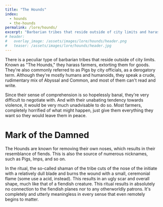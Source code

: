 ```yaml
---
title: "The Hounds"
index:
  - hounds
  - the-hounds
permalink: /lore/hounds/
excerpt: "Barbarian tribes that reside outside of city limits and harass farmers, extorting them for food."
# header:
#   overlay_image: /assets/images/lore/hounds/header.png
#   teaser: /assets/images/lore/hounds/header.jpg
---
```


There is a peculiar type of barbarian tribes that reside outside of city limits. Known as "The Hounds," they harass farmers, extorting them for goods. They're also commonly referred to as Pigs by city officials, as a derogatory term. Although they're mostly humans and humanoids, they speak a crude, rudimentary mix of Abyssal and Common, and most of them can't read and write. 

Since their sense of comprehension is so hopelessly banal, they're very difficult to negotiate with. And with their unabating tendency towards violence, it would be very much unadvisable to do so. Most farmers, completely horrified of what might happen, just give them everything they want so they would leave them in peace.

# Mark of the Damned
The Hounds are known for removing their own noses, which results in their resemblance of fiends. This is also the source of numerous nicknames, such as Pigs, Imps, and so on.

In the ritual, the so-called shaman of the tribe cuts of the nose of the initiate with a relatively dull blade and burns the wound with a small, ceremonial flame (some use a acid, instead). This results in an ugly scar and overall shape, much like that of a fiendish creature. This ritual results in absolutely no connection to the fiendish planes nor to any otherworldly patrons. It's completely and utterly meaningless in every sense that even remotely begins to matter.